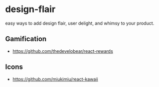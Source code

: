 # design-flair
easy ways to add design flair, user delight, and whimsy to your product.

## Gamification

- https://github.com/thedevelobear/react-rewards

## Icons

- https://github.com/miukimiu/react-kawaii
